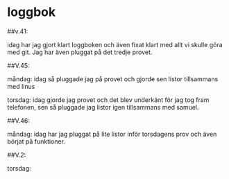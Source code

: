 loggbok
=========================================
##v.41:  

  idag har jag gjort klart loggboken och även fixat klart med allt vi skulle göra med git. Jag har även pluggat på det tredje provet.
  
##V.45:

  måndag: idag så pluggade jag på provet och gjorde sen listor tillsammans med linus
  
  torsdag: idag gjorde jag provet och det blev underkänt för jag tog fram telefonen, sen så pluggade jag listor igen tillsammans med samuel.
  
##V.46:

  måndag: idag har jag pluggat på lite listor inför torsdagens prov och även börjat på funktioner.

##V.2:
  
  torsdag:
